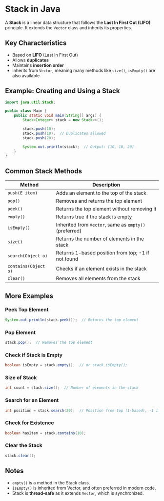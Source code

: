 
# Stack in Java

A **Stack** is a linear data structure that follows the **Last In First Out (LIFO)** principle. It extends the `Vector` class and inherits its properties.

## Key Characteristics

- Based on **LIFO** (Last In First Out)
- Allows **duplicates**
- Maintains **insertion order**
- Inherits from `Vector`, meaning many methods like `size()`, `isEmpty()` are also available

## Example: Creating and Using a Stack

```java
import java.util.Stack;

public class Main {
    public static void main(String[] args) {
        Stack<Integer> stack = new Stack<>();

        stack.push(10);
        stack.push(10);  // Duplicates allowed
        stack.push(20);

        System.out.println(stack);  // Output: [10, 10, 20]
    }
}
```

## Common Stack Methods

| Method         | Description |
|----------------|-------------|
| `push(E item)` | Adds an element to the top of the stack |
| `pop()`        | Removes and returns the top element |
| `peek()`       | Returns the top element without removing it |
| `empty()`      | Returns true if the stack is empty |
| `isEmpty()`    | Inherited from `Vector`, same as `empty()` (preferred) |
| `size()`       | Returns the number of elements in the stack |
| `search(Object o)` | Returns 1-based position from top; -1 if not found |
| `contains(Object o)` | Checks if an element exists in the stack |
| `clear()`      | Removes all elements from the stack |

## More Examples

### Peek Top Element
```java
System.out.println(stack.peek());  // Returns the top element
```

### Pop Element
```java
stack.pop();  // Removes the top element
```

### Check if Stack is Empty
```java
boolean isEmpty = stack.empty();  // or stack.isEmpty();
```

### Size of Stack
```java
int count = stack.size();  // Number of elements in the stack
```

### Search for an Element
```java
int position = stack.search(20);  // Position from top (1-based), -1 if not found
```

### Check for Existence
```java
boolean hasItem = stack.contains(10);
```

### Clear the Stack
```java
stack.clear();
```

## Notes

- `empty()` is a method in the Stack class.
- `isEmpty()` is inherited from Vector, and often preferred in modern code.
- Stack is **thread-safe** as it extends `Vector`, which is synchronized.
